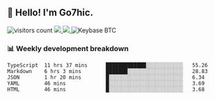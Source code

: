 ## 👋 Hello! I'm Go7hic.

 ![visitors count](https://visitors-by-url-pls-dont-use-this-in-your-repo.vercel.app/Go7hic-github-readme)
 <a href="https://twitter.com/Go7hic">
    <img src="https://img.shields.io/badge/-@Go7hic-1ca0f1?style=flat-square&labelColor=1ca0f1&logo=twitter&logoColor=white&link=https://twitter.com/Go7hic">
   <a/>
   <a href="mailto:gtfx0209@gmail.com">
    <img src="https://img.shields.io/badge/-gtfx0209@gmail.com-c14438?style=flat-square&logo=Gmail&logoColor=white&link=mailto:gtfx0209@gmail.com">
   <a/>
    ![Keybase BTC](https://img.shields.io/keybase/btc/Go7hic)
 <!--
🔭 I’m currently working
🌱 I’m currently learning
💬 Ask me about 
📫 How to reach me: 
⚡ Fun fact: 
-->
 <!--
![My Github Stats](https://github-readme-stats.vercel.app/api?username=Go7hic&show_icons=true&count_private=true)

-->

### 📊 Weekly development breakdown
<!--START_SECTION:waka-->
```text
TypeScript  11 hrs 37 mins      █████████████░░░░░░░░░░░░   55.26 
Markdown    6 hrs 3 mins        ███████░░░░░░░░░░░░░░░░░░   28.83 
JSON        1 hr 20 mins        █░░░░░░░░░░░░░░░░░░░░░░░░   6.34 
YAML        46 mins             █░░░░░░░░░░░░░░░░░░░░░░░░   3.69 
HTML        46 mins             █░░░░░░░░░░░░░░░░░░░░░░░░   3.68
```
<!--END_SECTION:waka-->

